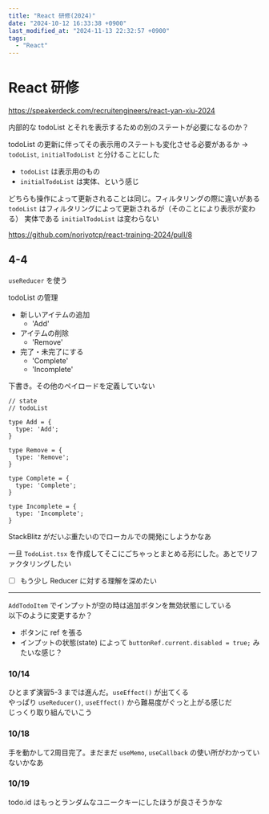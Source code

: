 ```yaml
---
title: "React 研修(2024)"
date: "2024-10-12 16:33:38 +0900"
last_modified_at: "2024-11-13 22:32:57 +0900"
tags:
  - "React"
---
```

# React 研修
https://speakerdeck.com/recruitengineers/react-yan-xiu-2024

内部的な todoList とそれを表示するための別のステートが必要になるのか？  

todoList の更新に伴ってその表示用のステートも変化させる必要があるか
-> `todoList`, `initialTodoList` と分けることにした

- `todoList` は表示用のもの
- `initialTodoList` は実体、という感じ

どちらも操作によって更新されることは同じ。フィルタリングの際に違いがある  
`todoList` はフィルタリングによって更新されるが（そのことにより表示が変わる） 実体である `initialTodoList` は変わらない

https://github.com/noriyotcp/react-training-2024/pull/8

## 4-4
`useReducer` を使う

todoList の管理

- 新しいアイテムの追加
  - 'Add'
- アイテムの削除
  - 'Remove'
- 完了・未完了にする
  - 'Complete'
  - 'Incomplete'

下書き。その他のペイロードを定義していない

```tsx
// state
// todoList

type Add = {
  type: 'Add';
}

type Remove = {
  type: 'Remove';
}

type Complete = {
  type: 'Complete';
}

type Incomplete = {
  type: 'Incomplete';
}
```

StackBlitz がだいぶ重たいのでローカルでの開発にしようかなあ

一旦 `TodoList.tsx` を作成してそこにごちゃっとまとめる形にした。あとでリファクタリングしたい

- [ ] もう少し Reducer に対する理解を深めたい

---

`AddTodoItem` でインプットが空の時は追加ボタンを無効状態にしている  
以下のように変更するか？

- ボタンに ref を張る
- インプットの状態(state) によって `buttonRef.current.disabled = true;` みたいな感じ？

### 10/14
ひとまず演習5-3 までは進んだ。`useEffect()` が出てくる  
やっぱり `useReducer()`, `useEffect()` から難易度がぐっと上がる感じだ  
じっくり取り組んでいこう

### 10/18
手を動かして2周目完了。まだまだ `useMemo`, `useCallback` の使い所がわかっていないかなあ

### 10/19
todo.id はもっとランダムなユニークキーにしたほうが良さそうかな

